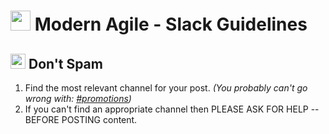 # <img src="https://modernagile.org/img/modernAgileWheel/modern_agile_wheel_english.svg" width="32" /> Modern Agile - Slack Guidelines

## <img src="https://emoji.slack-edge.com/T117W93HU/spam/7a271556b76f74b8.png" width="24" /> Don't Spam

1. Find the most relevant channel for your post. _(You probably can't go wrong with: [#promotions](https://modernagile.slack.com/archives/CDJL4CEB1))_
2. If you can't find an appropriate channel then PLEASE ASK FOR HELP -- BEFORE POSTING content.
